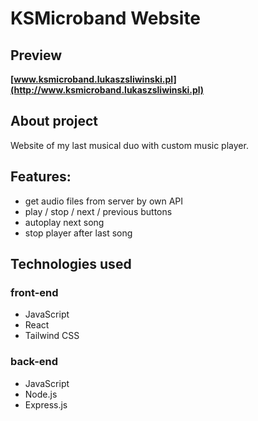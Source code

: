 # KSMicroband Website

## Preview

**[www.ksmicroband.lukaszsliwinski.pl](http://www.ksmicroband.lukaszsliwinski.pl)**

## About project

Website of my last musical duo with custom music player.

## Features:

- get audio files from server by own API
- play / stop / next / previous buttons
- autoplay next song
- stop player after last song

## Technologies used

### front-end
- JavaScript
- React
- Tailwind CSS

### back-end
- JavaScript
- Node.js
- Express.js
